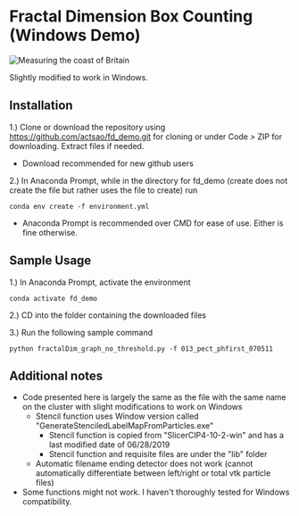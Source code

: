 # Fractal Dimension Box Counting (Windows Demo)

![Measuring the coast of Britain](https://upload.wikimedia.org/wikipedia/commons/thumb/2/28/Great_Britain_Box.svg/320px-Great_Britain_Box.svg.png)

Slightly modified to work in Windows.

## Installation
1.) Clone or download the repository using https://github.com/actsao/fd_demo.git for cloning or under Code > ZIP for downloading. Extract files if needed.
 - Download recommended for new github users

2.) In Anaconda Prompt, while in the directory for fd_demo (create does not create the file but rather uses the file to create) run

```
conda env create -f environment.yml
```

- Anaconda Prompt is recommended over CMD for ease of use. Either is fine otherwise.

## Sample Usage
1.) In Anaconda Prompt, activate the environment

```
conda activate fd_demo
```

2.) CD into the folder containing the downloaded files

3.) Run the following sample command

```
python fractalDim_graph_no_threshold.py -f 013_pect_phfirst_070511
```

## Additional notes
- Code presented here is largely the same as the file with the same name on the cluster with slight modifications to work on Windows
   - Stencil function uses Window version called "GenerateStenciledLabelMapFromParticles.exe"
      - Stencil function is copied from "SlicerCIP4-10-2-win" and has a last modified date of 06/28/2019
      - Stencil function and requisite files are under the "lib" folder
   - Automatic filename ending detector does not work (cannot automatically differentiate between left/right or total vtk particle files)
- Some functions might not work. I haven't thoroughly tested for Windows compatibility.
